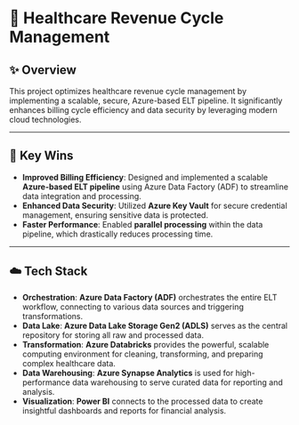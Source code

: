 # 🏥 Healthcare Revenue Cycle Management

## ✨ Overview

This project optimizes healthcare revenue cycle management by implementing a scalable, secure, Azure-based ELT pipeline. It significantly enhances billing cycle efficiency and data security by leveraging modern cloud technologies.

---

## 🚀 Key Wins

* **Improved Billing Efficiency**: Designed and implemented a scalable **Azure-based ELT pipeline** using Azure Data Factory (ADF) to streamline data integration and processing.
* **Enhanced Data Security**: Utilized **Azure Key Vault** for secure credential management, ensuring sensitive data is protected.
* **Faster Performance**: Enabled **parallel processing** within the data pipeline, which drastically reduces processing time.

---

## ☁️ Tech Stack

* **Orchestration**: **Azure Data Factory (ADF)**  orchestrates the entire ELT workflow, connecting to various data sources and triggering transformations.
* **Data Lake**: **Azure Data Lake Storage Gen2 (ADLS)** serves as the central repository for storing all raw and processed data.
* **Transformation**: **Azure Databricks**  provides the powerful, scalable computing environment for cleaning, transforming, and preparing complex healthcare data.
* **Data Warehousing**: **Azure Synapse Analytics** is used for high-performance data warehousing to serve curated data for reporting and analysis.
* **Visualization**: **Power BI**  connects to the processed data to create insightful dashboards and reports for financial analysis.

